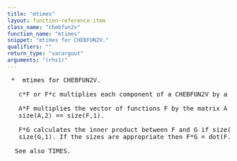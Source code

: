 ```yaml
---
title: "mtimes"
layout: function-reference-item
class_name: "chebfun2v"
function_name: "mtimes"
snippet: "mtimes for CHEBFUN2V."
qualifiers: ""
return_type: "varargout"
arguments: "(rhs1)"
---
```


<pre class="help-text"> *  mtimes for CHEBFUN2V.
 
   c*F or F*c multiplies each component of a CHEBFUN2V by a scalar.
 
   A*F multiplies the vector of functions F by the matrix A assuminG that
   size(A,2) == size(F,1).
 
   F*G calculates the inner product between F and G if size(F,3) ==
   size(G,1). If the sizes are appropriate then F*G = dot(F.',G).
 
  See also TIMES.
</pre>